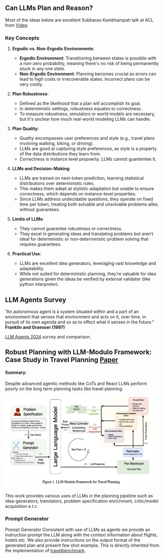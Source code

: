 ## Can LLMs Plan and Reason?

Most of the ideas below are excellent Subbarao Kambhampati talk at ACL from [Video](https://www.youtube.com/watch?v=0E9BbA0gO1A&t=3087s)

### Key Concepts

1. **Ergodic vs. Non-Ergodic Environments**:
   - **Ergodic Environment**: Transitioning between states is possible with a non-zero probability, meaning there's no risk of being permanently stuck in any one state.
   - **Non-Ergodic Environment**: Planning becomes crucial as errors can lead to high costs or irrecoverable states. Incorrect plans can be very costly.

2. **Plan Robustness**:
   - Defined as the likelihood that a plan will accomplish its goal.
   - In deterministic settings, robustness equates to correctness.
   - To measure robustness, simulators or world models are necessary, but it's unclear how much real-world modeling LLMs can handle.

3. **Plan Quality**:
   - Quality encompasses user preferences and style (e.g., travel plans involving walking, biking, or driving).
   - LLMs are good at capturing style preferences, as style is a property of the data distributions they learn from.
   - Correctness is instance level propoerty. LLMs cannot guantentee it.

4. **LLMs and Decision-Making**:
   - LLMs are trained on next-token prediction, learning statistical distributions over deterministic rules.
   - This makes them adept at stylistic adaptation but unable to ensure correctness, which depends on instance-level properties.
   - Since LLMs address undecidable questions, they operate on fixed time per token, treating both solvable and unsolvable problems alike, without guarantees.

5. **Limits of LLMs**:
   - They cannot guarantee robustness or correctness.
   - They excel in generating ideas and translating problems but aren’t ideal for deterministic or non-deterministic problem solving that requires guarantees.

6. **Practical Use**:
   - LLMs are excellent idea generators, leveraging vast knowledge and adaptability.
   - While not suited for deterministic planning, they’re valuable for idea generations given the ideas be verified by external validator (like python interpreter).



## LLM Agents Survey

“An autonomous agent is a system situated within and a
part of an environment that senses that environment and
acts on it, over time, in pursuit of its own agenda and so
as to effect what it senses in the future.”
**Franklin and Graesser (1997)**

[LLM Agents 2024](https://arxiv.org/pdf/2308.11432) survey and comparison.



## Robust Planning with LLM-Modulo Framework: Case Study in Travel Planning  [Paper](https://arxiv.org/pdf/2405.20625)

#### Summary:

Despite advanced agentic methods like CoTs and React LLMs perform poorly on the long term planning tasks like travel planning.

<p align="center">
    <img src="imgs/LLM-modulo.png" alt="VITRON Architecture" width="600" height="300">
</p>


This work provides various uses of LLMs
in the planning pipeline such as idea-generators, translators, problem specification enrichment, critic/model acquisition e.t.c

### Prompt Generator
Prompt Generator Consistent with use of LLMs as agents
we provide an instruction prompt the LLM along with the context information about flights, hotels etc. We also provide instructions on the output format of the generated plan and present few shot example. This is directly inherited from the implementation of [travelbenchmark](https://arxiv.org/pdf/2402.01622).